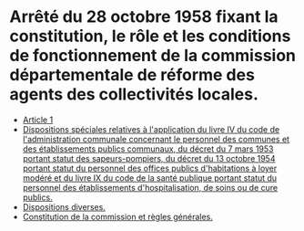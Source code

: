 # Arrêté du 28 octobre 1958 fixant la constitution, le rôle et les conditions de fonctionnement de la commission départementale de réforme des agents des collectivités locales.

- [Article 1](article-1.md)
- [Dispositions spéciales relatives à l'application du livre IV du code de l'administration communale concernant le personnel des communes et des établissements publics communaux, du décret du 7 mars 1953 portant statut des sapeurs-pompiers, du décret du 13 octobre 1954 portant statut du personnel des offices publics d'habitations à loyer modéré et du livre IX du code de la santé publique portant statut du personnel des établissements d'hospitalisation, de soins ou de cure publics.](dispositions-speciales-relatives-a)
- [Dispositions diverses.](dispositions-diverses)
- [Constitution de la commission et règles générales.](constitution-de-la-commission-et)
